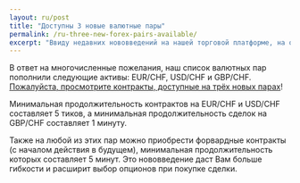 ```yaml
---
layout: ru/post
title: "Доступны 3 новые валютные пары"
permalink: /ru-three-new-forex-pairs-available/
excerpt: "Ввиду недавних нововведений на нашей торговой платформе, на отдельных рынках стали доступны контракты со спредами."  
---
```


В ответ на многочисленные пожелания, наш список валютных пар пополнили следующие активы: EUR/CHF, USD/CHF и GBP/CHF. [Пожалуйста, просмотрите контракты, доступные на трёх новых парах](ttps://www.binary.com/d/trade.cgi?market=forex&time=5m&form_name=risefall&expiry_type=duration&amount_type=payout&H=S0P&currency=USD&underlying_symbol=frxEURCHF&amount=100&date_start=now&type=CALL&L=S0P&l=RU&utm_source=blog&utm_medium=social&utm_campaign=whatsnew)!

Минимальная продолжительность контрактов на EUR/CHF и USD/CHF составляет 5 тиков, а минимальная продолжительность сделок на GBP/CHF составляет 1 минуту. 

Также на любой из этих пар можно приобрести форвардные контракты (с началом действия в будущем), минимальная продолжительность которых составляет 5 минут. Это нововведение даст Вам больше гибкости и расширит выбор опционов при покупке сделки.



